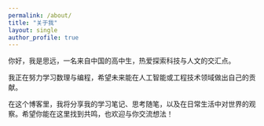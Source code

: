 ```yaml
---
permalink: /about/
title: "关于我"
layout: single
author_profile: true
---
```


你好，我是思远，一名来自中国的高中生，热爱探索科技与人文的交汇点。

我正在努力学习数理与编程，希望未来能在人工智能或工程技术领域做出自己的贡献。

在这个博客里，我将分享我的学习笔记、思考随笔，以及在日常生活中对世界的观察。希望你能在这里找到共鸣，也欢迎与你交流想法！
